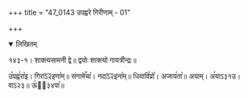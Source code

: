 +++
title = "47_0143 उपह्वरे गिरीणाम् - 01"

+++
<details open><summary>लिखितम्</summary>

१४३-१। शाक्त्यसामनी द्वे॥ द्वयोः शाक्त्यो गायत्रीन्द्रः॥

उ꣡पह्व꣢रा꣡इ। गिराऽ᳒२᳒इणा꣡म्॥ संगामे꣢꣯चा꣡। नदाऽ᳒२᳒इना꣡म्॥ धियावि꣢प्रो꣡। अजाय꣢ता꣡॥ अयाम्। अ꣢याऽ३१उ। वाऽ२३॥ ऊ꣢ऽ᳐३४पा꣥॥
</details>